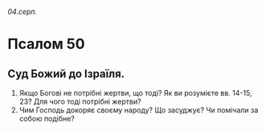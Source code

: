 
_04.серп._

# Псалом 50

## Суд Божий до Ізраїля.
1. Якщо Богові не потрібні жертви, що тоді? Як ви розумієте вв. 14-15, 23? Для чого тоді потрібні жертви?
2. Чим Господь докоряє своєму народу? Що засуджує? Чи помічали за собою подібне?
